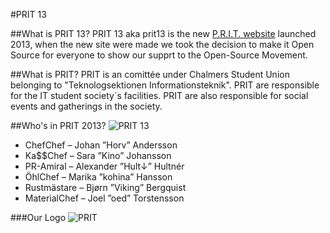 #PRIT 13

##What is PRIT 13?
PRIT 13 aka prit13 is the new [P.R.I.T. website](http://prit.chalmers.it/13) launched 2013, when the new site were made we took the decision to make it Open Source for everyone to show our supprt to the Open-Source Movement.

##What is PRIT?
PRIT is an comittée under Chalmers Student Union belonging to "Teknologsektionen Informationsteknik". PRIT are responsible for the IT student society´s facilities.
PRIT are also responsible for social events and gatherings in the society. 

##Who's in PRIT 2013?
![PRIT 13](https://raw.github.com/Hultner/prit13/master/wp-content/themes/roots-master/assets/img/header/prit1.jpg "PRIT 2013")
* ChefChef – Johan ”Horv” Andersson
* Ka$$Chef – Sara ”Kino” Johansson
* PR-Amiral – Alexander ”Hult↓” Hultnér
* ÖhlChef – Marika ”kohina” Hansson
* Rustmästare – Bjørn ”Viking” Bergquist
* MaterialChef – Joel ”oed” Torstensson

###Our Logo
![PRIT](https://raw.github.com/Hultner/prit13/master/wp-content/themes/roots-master/assets/img/chalmers_pr_prit.png "PRIT")
